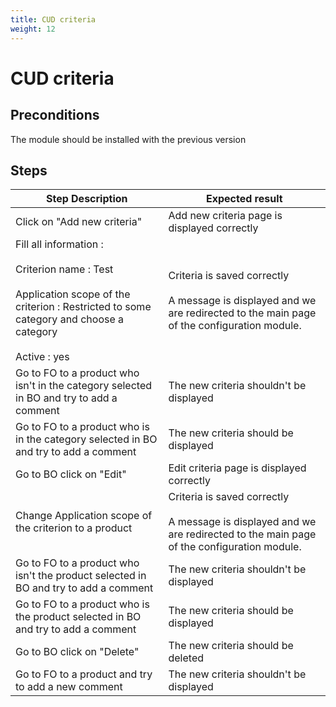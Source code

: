```yaml
---
title: CUD criteria
weight: 12
---
```


# CUD criteria

## Preconditions

The module should be installed with the previous version
## Steps
| Step Description | Expected result |
| ----- | ----- |
| Click on "Add new criteria" | Add new criteria page is displayed correctly |
| Fill all information :<br /><br>Criterion name : Test<br /><br>Application scope of the criterion : Restricted to some category and choose a category<br /><br>Active : yes | Criteria is saved correctly<br /><br>A message is displayed and we are redirected to the main page of the configuration module. |
| Go to FO to a product who isn't in the category selected in BO and try to add a comment  | The new criteria shouldn't be displayed |
| Go to FO to a product who is in the category selected in BO and try to add a comment  | The new criteria should be displayed |
| Go to BO click on "Edit" | Edit criteria page is displayed correctly |
| Change Application scope of the criterion to a product  | Criteria is saved correctly<br /><br>A message is displayed and we are redirected to the main page of the configuration module. |
| Go to FO to a product who isn't the product selected in BO and try to add a comment  | The new criteria shouldn't be displayed |
| Go to FO to a product who is the product selected in BO and try to add a comment  | The new criteria should be displayed |
| Go to BO click on "Delete" | The new criteria should be deleted |
| Go to FO to a product and try to add a new comment  | The new criteria shouldn't be displayed |
